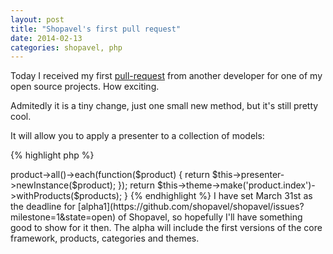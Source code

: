 ```yaml
---
layout: post
title: "Shopavel's first pull request"
date: 2014-02-13
categories: shopavel, php
---
```

Today I received my first [pull-request](https://github.com/shopavel/shopavel/pull/8) from another developer for one of my open source projects. How exciting.

Admitedly it is a tiny change, just one small new method, but it's still pretty cool.

It will allow you to apply a presenter to a collection of models:

{% highlight php %}
<?php

public function index()
{
    $products = $this->product->all()->each(function($product) {
            return $this->presenter->newInstance($product);
    });

    return $this->theme->make('product.index')->withProducts($products);
}
{% endhighlight %}

I have set March 31st as the deadline for [alpha1](https://github.com/shopavel/shopavel/issues?milestone=1&state=open) of Shopavel, so hopefully I'll have something good to show for it then. The alpha will include the first versions of the core framework, products, categories and themes.